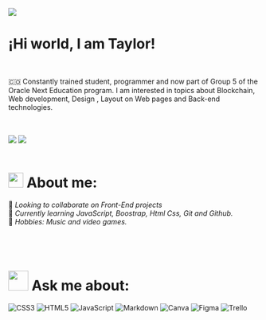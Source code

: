 [![](https://visitcount.itsvg.in/api?id=taylor25jr&label=Profile%20Views&color=1&icon=0&pretty=false)](https://visitcount.itsvg.in)

# ¡Hi world, I am Taylor!

<br>

 🇨🇴  Constantly trained student, programmer and now part of Group 5 of the Oracle Next Education program. I am interested in topics about Blockchain, Web development, Design , Layout on Web pages and Back-end technologies.

 <br>
 <br>
 <a target="_blank" href="https://www.linkedin.com/in/luis-david-ferrer-conde-a5582a1b7/"><img src="https://img.shields.io/badge/-LinkedIn-0077B5?style=for-the-badge&logo=Linkedin&logoColor=white"></img></a>
<a target="_blank" href="mailto luisdavidferrerconde@gmail.com"><img src="https://img.shields.io/badge/-Gmail-D14836?style=for-the-badge&logo=Gmail&logoColor=white"></img></a>
 <br>
 <br>

 # <img height="30" src="https://media.giphy.com/media/DgHkIp2RZVLfW/giphy.gif"/> About me:
👯 *Looking to collaborate on Front-End projects*
<br>
🌱 *Currently learning JavaScript, Boostrap, Html Css, Git and Github.*
<br>
🖤 *Hobbies: Music and video games.*
<br>
 <br>
 <br>
 <br>

# <img height="40" src="https://media.giphy.com/media/DLsx2ofSyPmcU/giphy.gif"/> Ask me about:
 ![CSS3](https://img.shields.io/badge/css3-%231572B6.svg?style=for-the-badge&logo=css3&logoColor=white) ![HTML5](https://img.shields.io/badge/html5-%23E34F26.svg?style=for-the-badge&logo=html5&logoColor=white)  ![JavaScript](https://img.shields.io/badge/javascript-%23323330.svg?style=for-the-badge&logo=javascript&logoColor=%23F7DF1E) ![Markdown](https://img.shields.io/badge/markdown-%23000000.svg?style=for-the-badge&logo=markdown&logoColor=white) ![Canva](https://img.shields.io/badge/Canva-%2300C4CC.svg?style=for-the-badge&logo=Canva&logoColor=white) 	![Figma](https://img.shields.io/badge/figma-%23F24E1E.svg?style=for-the-badge&logo=figma&logoColor=white) ![Trello](https://img.shields.io/badge/Trello-%23026AA7.svg?style=for-the-badge&logo=Trello&logoColor=white)
<br>


